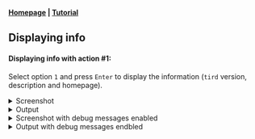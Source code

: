 
**[Homepage](https://github.com/hakavlad/tird) | [Tutorial](https://github.com/hakavlad/tird/blob/main/docs/tutorial/README.md)**

## Displaying info

#### Displaying info with action #1:

Select option `1` and press `Enter` to display the information (`tird` version, description and homepage).

<details>
<summary>Screenshot</summary>

![Screenshot](https://i.imgur.com/8V1WiYK.png)
</details>

<details>
<summary>Output</summary>

```
$ tird

                       MENU
    ———————————————————————————————————————————
    0. Exit              1. Info
    2. Encrypt           3. Decrypt
    4. Embed             5. Extract
    6. Encrypt & embed   7. Extract & decrypt
    8. Create w/ random  9. Overwrite w/ random
    ———————————————————————————————————————————
[01] Select an option [0-9]: 1
I: action #1: display info
I: tird v0.10.0
    A tool for writing random bytes,
    encrypting file contents,
    and hiding encrypted data.
    Homepage: https://github.com/hakavlad/tird

                       MENU
    ———————————————————————————————————————————
    0. Exit              1. Info
    2. Encrypt           3. Decrypt
    4. Embed             5. Extract
    6. Encrypt & embed   7. Extract & decrypt
    8. Create w/ random  9. Overwrite w/ random
    ———————————————————————————————————————————
[01] Select an option [0-9]: ^C
I: caught signal 2
```
</details>

<details>
<summary>Screenshot with debug messages enabled</summary>

![Screenshot](https://i.imgur.com/28MZJSM.png)
</details>

<details>
<summary>Output with debug messages endbled</summary>

```
$ tird -d
W: debug messages enabled!

                       MENU
    ———————————————————————————————————————————
    0. Exit              1. Info
    2. Encrypt           3. Decrypt
    4. Embed             5. Extract
    6. Encrypt & embed   7. Extract & decrypt
    8. Create w/ random  9. Overwrite w/ random
    ———————————————————————————————————————————
[01] Select an option [0-9]: 1
I: action #1: display info
I: tird v0.10.0
    A tool for writing random bytes,
    encrypting file contents,
    and hiding encrypted data.
    Homepage: https://github.com/hakavlad/tird
D: Python version 3.9.2 (default, Feb 28 2021, 17:03:44)
[GCC 10.2.1 20210110] on linux platform
D: executable: /usr/local/bin/tird

                       MENU
    ———————————————————————————————————————————
    0. Exit              1. Info
    2. Encrypt           3. Decrypt
    4. Embed             5. Extract
    6. Encrypt & embed   7. Extract & decrypt
    8. Create w/ random  9. Overwrite w/ random
    ———————————————————————————————————————————
[01] Select an option [0-9]: ^C
I: caught signal 2
```
</details>
